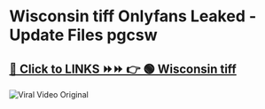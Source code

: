 
 # Wisconsin tiff Onlyfans Leaked - Update Files pgcsw

## <h2><a href="https://clipsfans.com/Wisconsin_tiff&ref=git">🔗 Click to LINKS ⏩⏩ 👉 🟢 Wisconsin tiff </a></h2>

<a href="https://clipsfans.com/Wisconsin_tiff&ref=git" rel="nofollow" data-target="animated-image.originalLink"><img src="https://i.ibb.co.com/xMMVF88/686577567.gif" alt="Viral Video Original" style="max-width: 100%; display: inline-block;" data-target="animated-image.originalImage"></a>


